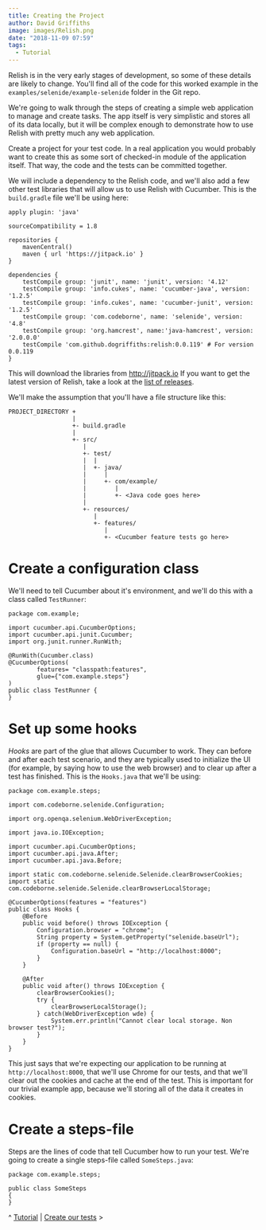 ```yaml
---
title: Creating the Project
author: David Griffiths
image: images/Relish.png
date: "2018-11-09 07:59"
tags:
  - Tutorial
---
```


Relish is in the very early stages of development, so some of these details are likely to change. You'll find all of the code for this worked example in the `examples/selenide/example-selenide` folder in the Git repo.

We're going to walk through the steps of creating a simple web application to manage and create tasks. The app itself is very simplistic and stores all of its data locally, but it will be complex enough to demonstrate how to use Relish with pretty much any web application.

Create a project for your test code. In a real application you would probably want to create this as some sort of checked-in module of the application itself. That way, the code and the tests can be committed together.

We will include a dependency to the Relish code, and we'll also add a few other test libraries that will allow us to use Relish with Cucumber. This is the `build.gradle` file we'll be using here:

    apply plugin: 'java'
    
    sourceCompatibility = 1.8
    
    repositories {
        mavenCentral()
        maven { url 'https://jitpack.io' }
    }
    
    dependencies {
        testCompile group: 'junit', name: 'junit', version: '4.12'
        testCompile group: 'info.cukes', name: 'cucumber-java', version: '1.2.5'
        testCompile group: 'info.cukes', name: 'cucumber-junit', version: '1.2.5'
        testCompile group: 'com.codeborne', name: 'selenide', version: '4.8'
        testCompile group: 'org.hamcrest', name:'java-hamcrest', version: '2.0.0.0'
        testCompile 'com.github.dogriffiths:relish:0.0.119' # For version 0.0.119
    }

This will download the libraries from http://jitpack.io If you want to get the latest version of Relish, take a look at the [list of releases](https://github.com/dogriffiths/relish/releases).

We'll make the assumption that you'll have a file structure like this:

    PROJECT_DIRECTORY +
                      |
                      +- build.gradle
                      |
                      +- src/
                         |
                         +- test/
                         |  |
                         |  +- java/
                         |     |
                         |     +- com/example/
                         |        |
                         |        +- <Java code goes here>
                         |
                         +- resources/
                            |
                            +- features/
                               |
                               +- <Cucumber feature tests go here>

# Create a configuration class

We'll need to tell Cucumber about it's environment, and we'll do this with a class called `TestRunner`:

    package com.example;
    
    import cucumber.api.CucumberOptions;
    import cucumber.api.junit.Cucumber;
    import org.junit.runner.RunWith;
    
    @RunWith(Cucumber.class)
    @CucumberOptions(
            features= "classpath:features",
            glue={"com.example.steps"}
    )
    public class TestRunner {
    }

# Set up some hooks

*Hooks* are part of the glue that allows Cucumber to work. They can before and after each test scenario, and they are typically used to initialize the UI (for example, by saying how to use the web browser) and to clear up after a test has finished. This is the `Hooks.java` that we'll be using:

    package com.example.steps;
    
    import com.codeborne.selenide.Configuration;
    
    import org.openqa.selenium.WebDriverException;
    
    import java.io.IOException;
    
    import cucumber.api.CucumberOptions;
    import cucumber.api.java.After;
    import cucumber.api.java.Before;
    
    import static com.codeborne.selenide.Selenide.clearBrowserCookies;
    import static com.codeborne.selenide.Selenide.clearBrowserLocalStorage;
    
    @CucumberOptions(features = "features")
    public class Hooks {
        @Before
        public void before() throws IOException {
            Configuration.browser = "chrome";
            String property = System.getProperty("selenide.baseUrl");
            if (property == null) {
                Configuration.baseUrl = "http://localhost:8000";
            }
        }
    
        @After
        public void after() throws IOException {
            clearBrowserCookies();
            try {
                clearBrowserLocalStorage();
            } catch(WebDriverException wde) {
                System.err.println("Cannot clear local storage. Non browser test?");
            }
        }
    }

This just says that we're expecting our application to be running at `http://localhost:8000`, that we'll use Chrome for our tests, and that we'll clear out the cookies and cache at the end of the test. This is important for our trivial example app, because we'll storing all of the data it creates in cookies.

# Create a steps-file

Steps are the lines of code that tell Cucumber how to run your test. We're going to create a single steps-file called `SomeSteps.java`:

    package com.example.steps;
    
    public class SomeSteps
    {
    }
 

^ [Tutorial](/#/tutorial/tutorial) | [Create our tests](/#/tutorial/tutorial-2) &gt;
